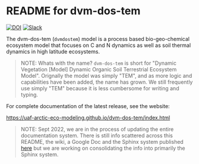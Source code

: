README for dvm-dos-tem
===========================================

[![DOI](https://zenodo.org/badge/4579979.svg)](https://zenodo.org/badge/latestdoi/4579979)
[![Slack](https://img.shields.io/badge/slack-login-green.svg)](https://arctic-eco-modeling.slack.com) 

The dvm-dos-tem (`dvmdostem`) model is a process based bio-geo-chemical
ecosystem model that focuses on C and N dynamics as well as soil thermal
dynamics in high latitude ecosystems.

> NOTE: Whats with the name? 
> `dvm-dos-tem` is short for "Dynamic Vegetation \[Model\] Dynamic Organic Soil
> Terrestrial Ecosystem Model". Orignally the model
> was simply "TEM", and as more logic and capabilities have been added, the name
> has grown. We still frequently use simply "TEM" because it is less cumbersome
> for writing and typing.

For complete documentation of the latest release, see the website:

https://uaf-arctic-eco-modeling.github.io/dvm-dos-tem/index.html

> NOTE: Sept 2022, we are in the process of updating the entire documentation
> system. There is still info scattered across this README, the wiki, a Google
> Doc and the Sphinx system published
> [here](http://uaf-arctic-eco-modeling.github.io/dvm-dos-tem/index.html) but
> we are working on consolidating the info into primarily the Sphinx system.
